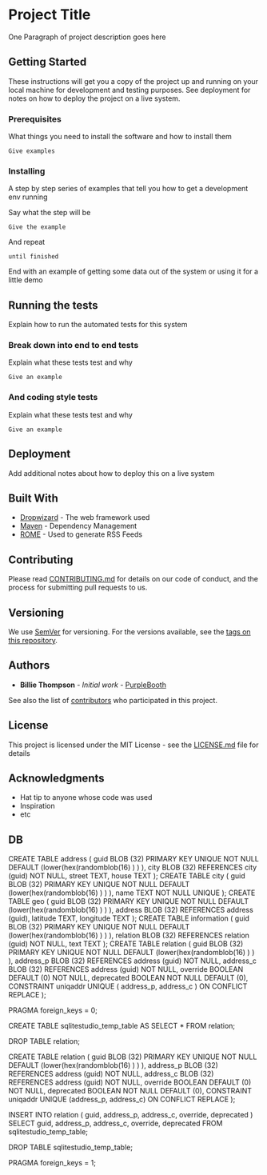 # Project Title

One Paragraph of project description goes here

## Getting Started

These instructions will get you a copy of the project up and running on your local machine for development and testing purposes. See deployment for notes on how to deploy the project on a live system.

### Prerequisites

What things you need to install the software and how to install them

```
Give examples
```

### Installing

A step by step series of examples that tell you how to get a development env running

Say what the step will be

```
Give the example
```

And repeat

```
until finished
```

End with an example of getting some data out of the system or using it for a little demo

## Running the tests

Explain how to run the automated tests for this system

### Break down into end to end tests

Explain what these tests test and why

```
Give an example
```

### And coding style tests

Explain what these tests test and why

```
Give an example
```

## Deployment

Add additional notes about how to deploy this on a live system

## Built With

* [Dropwizard](http://www.dropwizard.io/1.0.2/docs/) - The web framework used
* [Maven](https://maven.apache.org/) - Dependency Management
* [ROME](https://rometools.github.io/rome/) - Used to generate RSS Feeds

## Contributing

Please read [CONTRIBUTING.md](https://gist.github.com/PurpleBooth/b24679402957c63ec426) for details on our code of conduct, and the process for submitting pull requests to us.

## Versioning

We use [SemVer](http://semver.org/) for versioning. For the versions available, see the [tags on this repository](https://github.com/your/project/tags). 

## Authors

* **Billie Thompson** - *Initial work* - [PurpleBooth](https://github.com/PurpleBooth)

See also the list of [contributors](https://github.com/your/project/contributors) who participated in this project.

## License

This project is licensed under the MIT License - see the [LICENSE.md](LICENSE.md) file for details

## Acknowledgments

* Hat tip to anyone whose code was used
* Inspiration
* etc


## DB
CREATE TABLE address (
    guid   BLOB (32) PRIMARY KEY
                     UNIQUE
                     NOT NULL
                     DEFAULT (lower(hex(randomblob(16) ) ) ),
    city   BLOB (32) REFERENCES city (guid) 
                     NOT NULL,
    street TEXT,
    house  TEXT
);
CREATE TABLE city (
    guid BLOB (32) PRIMARY KEY
                   UNIQUE
                   NOT NULL
                   DEFAULT (lower(hex(randomblob(16) ) ) ),
    name TEXT      NOT NULL
                   UNIQUE
);
CREATE TABLE geo (
    guid      BLOB (32) PRIMARY KEY
                        UNIQUE
                        NOT NULL
                        DEFAULT (lower(hex(randomblob(16) ) ) ),
    address   BLOB (32) REFERENCES address (guid),
    latitude  TEXT,
    longitude TEXT
);
CREATE TABLE information (
    guid     BLOB (32) PRIMARY KEY
                       UNIQUE
                       NOT NULL
                       DEFAULT (lower(hex(randomblob(16) ) ) ),
    relation BLOB (32) REFERENCES relation (guid) 
                       NOT NULL,
    text     TEXT
);
CREATE TABLE relation (
    guid       BLOB (32) PRIMARY KEY
                         UNIQUE
                         NOT NULL
                         DEFAULT (lower(hex(randomblob(16) ) ) ),
    address_p  BLOB (32) REFERENCES address (guid) 
                         NOT NULL,
    address_c  BLOB (32) REFERENCES address (guid) 
                         NOT NULL,
    override   BOOLEAN   DEFAULT (0) 
                         NOT NULL,
    deprecated BOOLEAN   NOT NULL
                         DEFAULT (0),
    CONSTRAINT uniqaddr UNIQUE (
        address_p,
        address_c
    )
    ON CONFLICT REPLACE
);

PRAGMA foreign_keys = 0;

CREATE TABLE sqlitestudio_temp_table AS SELECT * FROM relation;

DROP TABLE relation;

CREATE TABLE relation (
    guid       BLOB (32) PRIMARY KEY
                         UNIQUE
                         NOT NULL
                         DEFAULT (lower(hex(randomblob(16) ) ) ),
    address_p  BLOB (32) REFERENCES address (guid) 
                         NOT NULL,
    address_c  BLOB (32) REFERENCES address (guid) 
                         NOT NULL,
    override   BOOLEAN   DEFAULT (0) 
                         NOT NULL,
    deprecated BOOLEAN   NOT NULL
                         DEFAULT (0),
    CONSTRAINT uniqaddr UNIQUE (address_p, address_c) ON CONFLICT REPLACE
);

INSERT INTO relation (
                         guid,
                         address_p,
                         address_c,
                         override,
                         deprecated
                     )
                     SELECT guid,
                            address_p,
                            address_c,
                            override,
                            deprecated
                       FROM sqlitestudio_temp_table;

DROP TABLE sqlitestudio_temp_table;

PRAGMA foreign_keys = 1;

